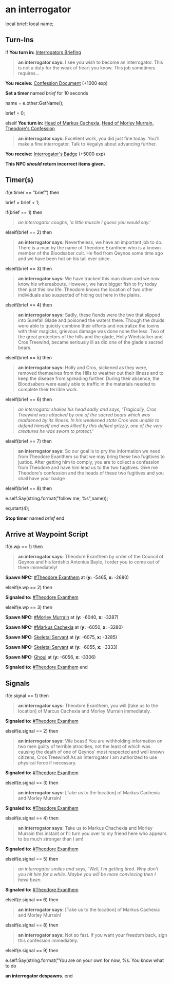 # an interrogator

local brief;
local name;

## Turn-Ins




if **You turn in:** [Interrogators Briefing](/item/18292) 


>**an interrogator says:** I see you wish to become an interrogator. This is not a duty for the weak of heart you know. This job sometimes requires...


 **You receive:**  [Confession Document](/item/2344) (+1000 exp)


**Set a timer** named *brief* for 10 seconds


name = e.other:GetName();


brief = 0;

elseif **You turn in:** [Head of Markus Cachexia](/item/2390), [Head of Morley Murrain](/item/2391), [Theodore's Confession](/item/2395)


>**an interrogator says:** Excellent work, you did just fine today. You'll make a fine interrogator. Talk to Vegalys about advancing further.


 **You receive:**  [Interrogator's Badge](/item/2387) (+5000 exp)

**This NPC *should* return incorrect items given.**

## Timer(s)

if(e.timer == "brief") then


brief = brief + 1;

if(brief == 1) then


>*an interrogator coughs, 'a little muscle I guess you would say.'*

elseif(brief == 2) then


>**an interrogator says:** Nevertheless, we have an important job to do. There is a man by the name of Theodore Exanthem who is a known member of the Bloodsaber cult. He fled from Qeynos some time ago and we have been hot on his tail ever since.

elseif(brief == 3) then


>**an interrogator says:** We have tracked this man down and we now know his whereabouts. However, we have bigger fish to fry today then just this low life. Theodore knows the location of two other individuals also suspected of hiding out here in the plains.

elseif(brief == 4) then


>**an interrogator says:** Sadly, these fiends were the two that slipped into Surefall Glade and poisoned the waters there. Though the druids were able to quickly combine their efforts and neutralize the toxins with their magicks, grievous damage was done none the less. Two of the great protectors of the hills and the glade, Holly Windstalker and Cros Treewind, became seriously ill as did one of the glade's sacred bears.

elseif(brief == 5) then


>**an interrogator says:** Holly and Cros, sickened as they were, removed themselves from the Hills to weather out their illness and to keep the disease from spreading further. During their absence, the Bloodsabers were easily able to traffic in the materials needed to complete their terrible work.

elseif(brief == 6) then


>*an interrogator shakes his head sadly and says, 'Tragically, Cros Treewind was attacked by one of the sacred bears which was maddened by its illness. In his weakened state Cros was unable to defend himself and was killed by this defiled grizzly, one of the very creatures he was sworn to protect.'*

elseif(brief == 7) then


>**an interrogator says:** So our goal is to pry the information we need from Theodore Exanthem so that we may bring these two fugitives to justice. After getting him to comply, you are to collect a confession from Theodore and have him lead us to the two fugitives. Give me Theodore's confession and the heads of these two fugitives and you shall have your badge

elseif(brief == 8) then


e.self:Say(string.format("follow me, %s",name));


eq.start(4); 


**Stop timer** named *brief*
end

## Arrive at Waypoint Script

if(e.wp == 1) then





>**an interrogator says:** Theodore Exanthem by order of the Council of Qeynos and his lordship Antonius Bayle, I order you to come out of there immediately!


**Spawn NPC:**  [\#Theodore Exanthem](/npc/14146) at (**y:** -5465, **x:** -2680)

elseif(e.wp == 2) then  


**Signaled to:**  [\#Theodore Exanthem](/npc/14146)

elseif(e.wp == 3) then


**Spawn NPC:**  [\#Morley Murrain](/npc/14147) at (**y:** -6040, **x:** -3287)


**Spawn NPC:**  [\#Markus Cachexia](/npc/14127) at (**y:** -6050, **x:** -3280)


**Spawn NPC:**  [Skeletal Servant](/npc/14140) at (**y:** -6075, **x:** -3285)


**Spawn NPC:**  [Skeletal Servant](/npc/14140) at (**y:** -6055, **x:** -3333)


**Spawn NPC:**  [Ghoul](/npc/14148) at (**y:** -6056, **x:** -3306)


**Signaled to:**  [\#Theodore Exanthem](/npc/14146)
end

## Signals

if(e.signal == 1) then


>**an interrogator says:** Theodore Exanthem, you will [take us to the location] of Marcus Cachexia and Morley Murrain immediately.


**Signaled to:**  [\#Theodore Exanthem](/npc/14146)

elseif(e.signal == 2) then


>**an interrogator says:** Vile beast! You are withholding information on two men guilty of terrible atrocities, not the least of which was causing the death of one of Qeynos' most respected and well known citizens, Cros Treewind! As an Interrogator I am authorized to use physical force if necessary.


**Signaled to:**  [\#Theodore Exanthem](/npc/14146)

elseif(e.signal == 3) then


>**an interrogator says:** [Take us to the location] of Markus Cachexia and Morley Murrain!


**Signaled to:**  [\#Theodore Exanthem](/npc/14146)

elseif(e.signal == 4) then


>**an interrogator says:** Take us to Markus Chachexia and Morley Murrain this instant or I'll turn you over to my friend here who appears to be much stronger than I am!


**Signaled to:**  [\#Theodore Exanthem](/npc/14146)

elseif(e.signal == 5) then


>*an interrogator smiles and says, 'Well, I'm getting tired. Why don't you hit him for a while. Maybe you will be more convincing then I have been.*


**Signaled to:**  [\#Theodore Exanthem](/npc/14146)

elseif(e.signal == 6) then


>**an interrogator says:** [Take us to the location] of Markus Cachexia and Morley Murrain!









elseif(e.signal == 8) then


>**an interrogator says:** Not so fast. If you want your freedom back, sign this confession immediately.

elseif(e.signal == 9) then


e.self:Say(string.format("You are on your own for now, %s. You know what to do 


**an interrogator despawns.**
end
